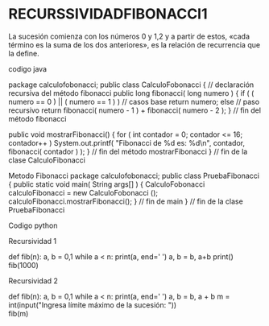# RECURSSIVIDADFIBONACCI1
La sucesión comienza con los números 0 y 1,2​ y a partir de estos, «cada término es la suma de los dos anteriores», es la relación de recurrencia que la define.

codigo java 

package calculofobonacci;
public class CalculoFobonacci {
// declaración recursiva del método fibonacci
 public long fibonacci( long numero )
 {
 if ( ( numero == 0 ) || ( numero == 1 ) ) // casos base
 return numero;
 else // paso recursivo
 return fibonacci( numero - 1 ) + fibonacci( numero - 2 );
 } // fin del método fibonacci

 public void mostrarFibonacci()
 {
 for ( int contador = 0; contador <= 16; contador++ )
 System.out.printf( "Fibonacci de %d es: %d\n", contador,
 fibonacci( contador ) );
 } // fin del método mostrarFibonacci
 } // fin de la clase CalculoFibonacci 
 
 
Metodo Fibonacci
package calculofobonacci;
public class PruebaFibonacci {
    public static void main( String args[] )
 {
 CalculoFobonacci calculoFibonacci = new CalculoFobonacci ();
 calculoFibonacci.mostrarFibonacci();
 } // fin de main
 } // fin de la clase PruebaFibonacci
 
 

 Codigo python
 
 Recursividad 1

def fib(n):
    a, b = 0,1
    while a < n:
        print(a, end=' ')
        a, b = b, a+b
    print()
fib(1000)


Recursividad 2

def fib(n):
    a, b = 0,1
    while a < n:
        print(a, end=' ')
        a, b = b, a + b
m = int(input("Ingresa límite máximo de la sucesión: "))     
fib(m)

 
 
 
 
